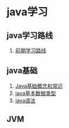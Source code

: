 # java学习

## java学习路线
1. [前期学习路线](java_learning_path.md)

## java基础
1. [Java基础概念和常识](Java_base/java_basic_concept.md)
2. [java基本数据类型](Java_base/java_base_data_type.md)
3. [java语法](Java_base/java_grammar.md)

## JVM
